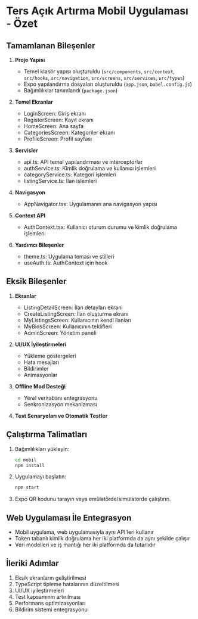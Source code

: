 # Ters Açık Artırma Mobil Uygulaması - Özet

## Tamamlanan Bileşenler

1. **Proje Yapısı**
   - Temel klasör yapısı oluşturuldu (`src/components`, `src/context`, `src/hooks`, `src/navigation`, `src/screens`, `src/services`, `src/types`)
   - Expo yapılandırma dosyaları oluşturuldu (`app.json`, `babel.config.js`)
   - Bağımlılıklar tanımlandı (`package.json`)

2. **Temel Ekranlar**
   - LoginScreen: Giriş ekranı
   - RegisterScreen: Kayıt ekranı
   - HomeScreen: Ana sayfa
   - CategoriesScreen: Kategoriler ekranı
   - ProfileScreen: Profil sayfası

3. **Servisler**
   - api.ts: API temel yapılandırması ve interceptorlar
   - authService.ts: Kimlik doğrulama ve kullanıcı işlemleri
   - categoryService.ts: Kategori işlemleri
   - listingService.ts: İlan işlemleri

4. **Navigasyon**
   - AppNavigator.tsx: Uygulamanın ana navigasyon yapısı

5. **Context API**
   - AuthContext.tsx: Kullanıcı oturum durumu ve kimlik doğrulama işlemleri

6. **Yardımcı Bileşenler**
   - theme.ts: Uygulama teması ve stilleri
   - useAuth.ts: AuthContext için hook

## Eksik Bileşenler

1. **Ekranlar**
   - ListingDetailScreen: İlan detayları ekranı
   - CreateListingScreen: İlan oluşturma ekranı
   - MyListingsScreen: Kullanıcının kendi ilanları
   - MyBidsScreen: Kullanıcının teklifleri
   - AdminScreen: Yönetim paneli

2. **UI/UX İyileştirmeleri**
   - Yükleme göstergeleri
   - Hata mesajları
   - Bildirimler
   - Animasyonlar

3. **Offline Mod Desteği**
   - Yerel veritabanı entegrasyonu
   - Senkronizasyon mekanizması

4. **Test Senaryoları ve Otomatik Testler**

## Çalıştırma Talimatları

1. Bağımlılıkları yükleyin:
   ```bash
   cd mobil
   npm install
   ```

2. Uygulamayı başlatın:
   ```bash
   npm start
   ```

3. Expo QR kodunu tarayın veya emülatörde/simülatörde çalıştırın.

## Web Uygulaması İle Entegrasyon

- Mobil uygulama, web uygulamasıyla aynı API'leri kullanır
- Token tabanlı kimlik doğrulama her iki platformda da aynı şekilde çalışır
- Veri modelleri ve iş mantığı her iki platformda da tutarlıdır

## İleriki Adımlar

1. Eksik ekranların geliştirilmesi
2. TypeScript tipleme hatalarının düzeltilmesi
3. UI/UX iyileştirmeleri
4. Test kapsamının artırılması
5. Performans optimizasyonları
6. Bildirim sistemi entegrasyonu 